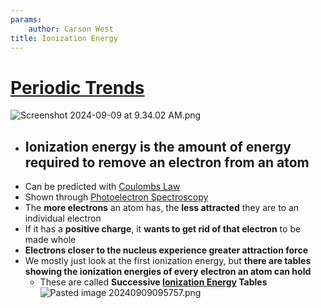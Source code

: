 ```yaml
---
params:
	author: Carson West
title: Ionization Energy
--- 
```

# [Periodic Trends](./../periodic-trends/)

![Screenshot 2024-09-09 at 9.34.02 AM.png](./../screenshot-2024-09-09-at-9.34.02-am.png/)

- ## Ionization energy is the amount of energy required to remove an electron from an atom
- Can be predicted with [Coulombs Law](./../coulombs-law/)
- Shown through [Photoelectron Spectroscopy](./../photoelectron-spectroscopy/)
- The **more electrons** an atom has, the **less attracted** they are to an individual electron
- If it has a **positive charge**, it **wants to get rid of that electron** to be made whole
- **Electrons closer to the nucleus experience greater attraction force**
- We mostly just look at the first ionization energy, but **there are tables showing the ionization energies of every electron an atom can hold**
	- These are called **Successive [Ionization Energy](./../ionization-energy/) Tables**
![Pasted image 20240909095757.png](./../pasted-image-20240909095757.png/)